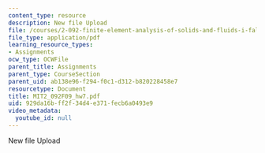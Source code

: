 ```yaml
---
content_type: resource
description: New file Upload
file: /courses/2-092-finite-element-analysis-of-solids-and-fluids-i-fall-2009/929da16bff2f34d4e371fecb6a0493e9_MIT2_092F09_hw7.pdf
file_type: application/pdf
learning_resource_types:
- Assignments
ocw_type: OCWFile
parent_title: Assignments
parent_type: CourseSection
parent_uid: ab138e96-f294-f0c1-d312-b820228458e7
resourcetype: Document
title: MIT2_092F09_hw7.pdf
uid: 929da16b-ff2f-34d4-e371-fecb6a0493e9
video_metadata:
  youtube_id: null
---
```

New file Upload


